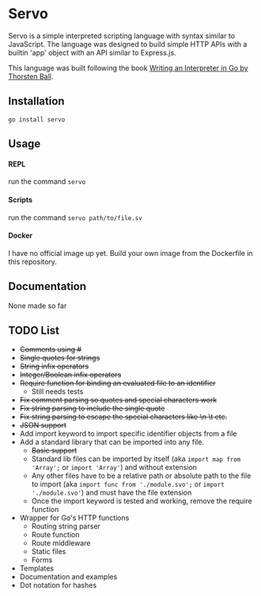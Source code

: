 # Servo

Servo is a simple interpreted scripting language with syntax similar to JavaScript. The language was designed to build simple HTTP APIs with a builtin 'app' object with an API similar to Express.js.

This language was built following the book [Writing an Interpreter in Go by Thorsten Ball](https://interpreterbook.com/).

## Installation

`go install servo`

## Usage

#### REPL

run the command `servo`

#### Scripts

run the command `servo path/to/file.sv`

#### Docker

I have no official image up yet. Build your own image from the Dockerfile in this repository.

## Documentation

None made so far

## TODO List

  * ~~Comments using #~~
  * ~~Single quotes for strings~~
  * ~~String infix operators~~
  * ~~Integer/Boolean infix operators~~
  * ~~Require function for binding an evaluated file to an identifier~~
    - Still needs tests
  * ~~Fix comment parsing so quotes and special characters work~~
  * ~~Fix string parsing to include the single quote~~
  * ~~Fix string parsing to escape the special characters like \n \t etc.~~
  * ~~JSON support~~
  * Add import keyword to import specific identifier objects from a file
  * Add a standard library that can be imported into any file.
    - ~~Basic support~~
    - Standard lib files can be imported by itself (aka `import map from 'Array';` or `import 'Array'`) and without extension
    - Any other files have to be a relative path or absolute path to the file to import (aka `import func from './module.svo';` or `import './module.svo'`) and must have the file extension
    - Once the import keyword is tested and working, remove the require function
  * Wrapper for Go's HTTP functions
    - Routing string parser
    - Route function
    - Route middleware
    - Static files
    - Forms
  * Templates
  * Documentation and examples
  * Dot notation for hashes
